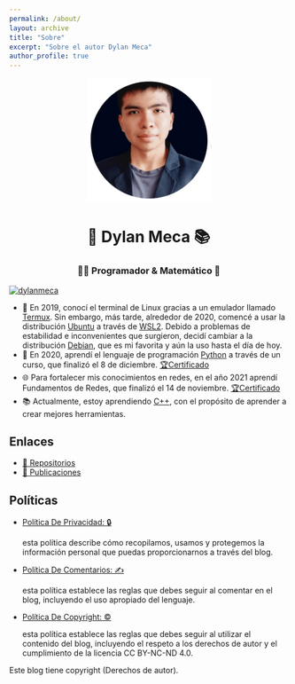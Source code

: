 ```yaml
---
permalink: /about/
layout: archive
title: "Sobre"
excerpt: "Sobre el autor Dylan Meca"
author_profile: true 
---
```


<div style="text-align: center;">
     <img src="/assets/img/avatar-dylan.png" width="225px" height="225px">
     <h1>🚀 Dylan Meca 📚</h1>
     <h3>👨‍💻 Programador & Matemático 🔧</h3>
</div>

<div style="text-align: left;">
    <a href="https://github.com/ryo-ma/github-profile-trophy" target="_blank">
        <img src="https://github-profile-trophy.vercel.app/?username=dylanmeca&theme=tokyonight" alt="dylanmeca" style="max-width: 100%;">
    </a>
</div>

   - 🐧 En 2019, conocí el terminal de Linux gracias a un emulador llamado [Termux](https://termux.dev/en/). Sin embargo, más tarde, alrededor de 2020, comencé a usar la distribución [Ubuntu](https://ubuntu.com/) a través de [WSL2](https://learn.microsoft.com/en-us/windows/wsl/install). Debido a problemas de estabilidad e inconvenientes que surgieron, decidí cambiar a la distribución [Debian](https://www.debian.org/), que es mi favorita y aún la uso hasta el día de hoy.
  - 🐍 En 2020, aprendí el lenguaje de programación [Python](https://www.python.org/) a través de un curso, que finalizó el 8 de diciembre. [🏆Certificado](https://raw.githubusercontent.com/dylanmeca/dylanmeca/master/certificate/python3-certificate.jpg)
  - 🌐 Para fortalecer mis conocimientos en redes, en el año 2021 aprendí Fundamentos de Redes, que finalizó el 14 de noviembre. [🏆Certificado](https://www.udemy.com/certificate/UC-dc5f60cb-435c-4323-a92d-8cc60affc92f/)
  - 📚 Actualmente, estoy aprendiendo [C++](https://www.learncpp.com/), con el propósito de aprender a crear mejores herramientas.
  
## Enlaces

* [👷 Repositorios](https://github.com/dylanmeca?tab=repositories)
* [📖 Publicaciones](/publications/)
  
## Políticas

<ul>
    <li><a target="_blank" href="{{ 'politica-de-privacidad' | relative_url }}">Política De Privacidad: 🔒 </a></li><p>esta política describe cómo recopilamos, usamos y protegemos la información personal que puedas proporcionarnos a través del blog.</p>
    <li><a target="_blank" href="{{ 'politica-de-comentarios' | relative_url }}">Política De Comentarios: ✍️ </a></li><p>esta política establece las reglas que debes seguir al comentar en el blog, incluyendo el uso apropiado del lenguaje.</p>
    <li><a target="_blank" href="{{ 'politica-de-copyright' | relative_url }}">Política De Copyright: ©️ </a></li><p>esta política establece las reglas que debes seguir al utilizar el contenido del blog, incluyendo el respeto a los derechos de autor y el cumplimiento de la licencia CC BY-NC-ND 4.0.</p>
</ul>

Este blog tiene copyright (Derechos de autor).

